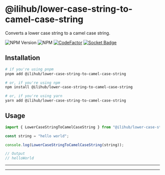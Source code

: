 # @ilihub/lower-case-string-to-camel-case-string

Converts a lower case string to a camel case string.

![NPM Version](https://img.shields.io/npm/v/%40ilihub%2Flower-case-string-to-camel-case-string?color=33cd56&logo=npm)
![NPM](https://img.shields.io/npm/l/%40ilihub%2Flower-case-string-to-camel-case-string)
[![CodeFactor](https://www.codefactor.io/repository/github/ilihub/npm/badge)](https://www.codefactor.io/repository/github/ilihub/npm)
[![Socket Badge](https://socket.dev/api/badge/npm/package/@ilihub/lower-case-string-to-camel-case-string)](https://socket.dev/npm/package/@ilihub/lower-case-string-to-camel-case-string)

## Installation

```bash
# if you're using pnpm
pnpm add @ilihub/lower-case-string-to-camel-case-string

# or, if you're using npm
npm install @ilihub/lower-case-string-to-camel-case-string

# or, if you're using yarn
yarn add @ilihub/lower-case-string-to-camel-case-string
```

## Usage

```javascript
import { LowerCaseStringToCamelCaseString } from "@ilihub/lower-case-string-to-camel-case-string";

const string = "hello world";

console.log(LowerCaseStringToCamelCaseString(string));

// Output
// helloWorld
```

---

<!-- sponsors_and_backers_section_start -->

<!-- sponsors_and_backers_section_end -->

---
